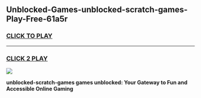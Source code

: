 
## Unblocked-Games-unblocked-scratch-games-Play-Free-61a5r
<h3>
<a href="https://premium76.site?title=unblocked-scratch-games&ref=12A">CLICK TO PLAY</a></h3>
<hr>

<h3>
<a href="https://premium76.site?title=unblocked-scratch-games&ref=12A">CLICK 2 PLAY</a>
  
</h3>

<a href="https://premium76.site?title=unblocked-scratch-games&ref=12A"><img src="https://clearcache.store/games.png"></a>


**unblocked-scratch-games games unblocked: Your Gateway to Fun and Accessible Online Gaming**
